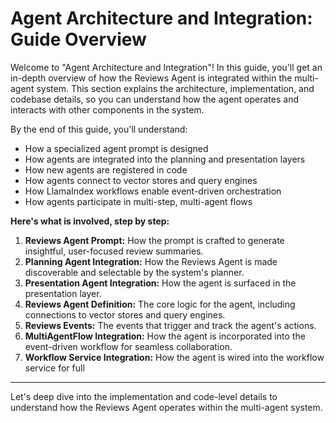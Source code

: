 # Agent Architecture and Integration: Guide Overview

Welcome to "Agent Architecture and Integration"! In this guide, you'll get an in-depth overview of how the Reviews Agent is integrated within the multi-agent system. This section explains the architecture, implementation, and codebase details, so you can understand how the agent operates and interacts with other components in the system.

By the end of this guide, you'll understand:

- How a specialized agent prompt is designed
- How agents are integrated into the planning and presentation layers
- How new agents are registered in code
- How agents connect to vector stores and query engines
- How LlamaIndex workflows enable event-driven orchestration
- How agents participate in multi-step, multi-agent flows

**Here's what is involved, step by step:**

1. **Reviews Agent Prompt:** How the prompt is crafted to generate insightful, user-focused review summaries.
2. **Planning Agent Integration:** How the Reviews Agent is made discoverable and selectable by the system's planner.
3. **Presentation Agent Integration:** How the agent is surfaced in the presentation layer.
4. **Reviews Agent Definition:** The core logic for the agent, including connections to vector stores and query engines.
5. **Reviews Events:** The events that trigger and track the agent's actions.
6. **MultiAgentFlow Integration:** How the agent is incorporated into the event-driven workflow for seamless collaboration.
7. **Workflow Service Integration:** How the agent is wired into the workflow service for full
---


Let's deep dive into the implementation and code-level details to understand how the Reviews Agent operates within the multi-agent system.

